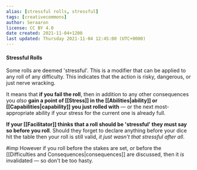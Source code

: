 ```yaml
---
alias: [stressful rolls, stressful]
tags: [creativecommons]
author: Seraaron
license: CC BY 4.0
date created: 2021-11-04+1200
last updated: Thursday 2021-11-04 12:45:00 (UTC+0000)
---
```


#### Stressful Rolls

Some rolls are deemed 'stressful'. This is a modifier that can be applied to any roll of any difficulty. This indicates that the action is risky, dangerous, or just nerve wracking.

It means that **if you fail the roll**, then in addition to any other consequences you *also* **gain a point of [[Stress]] in the [[Abilities|ability]] or [[Capabilities|capability]] you just rolled with** — or the next most-appropriate ability if your stress for the current one is already full. 

**If your [[Facilitator]] thinks that a roll should be 'stressful' they must say so before you roll**. Should they forget to declare anything before your dice hit the table then your roll is still valid, *it just wasn't that stressful after all*.

#imp However if you roll before the stakes are set, or before the [[Difficulties and Consequences|consequences]] are discussed, then it *is* invalidated — so don't be too hasty.